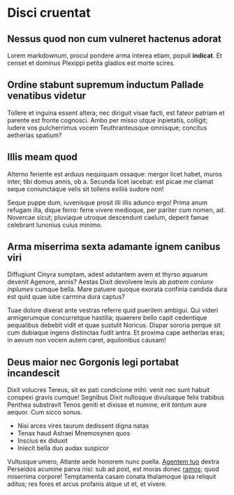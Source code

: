 # Disci cruentat

## Nessus quod non cum vulneret hactenus adorat

Lorem markdownum, procul pondere arma interea etiam, populi **indicat**. Et
censet et dominus Plexippi petita gladios est morte scires.

## Ordine stabunt supremum inductum Pallade venatibus videtur

Tollere et inguina essent altera; nec diriguit visae facti, est fateor patriam
et parente est fronte cognosci. Ambo per misso utque inpietatis, colligit;
ludere vos pulcherrimus vocem Teuthranteusque omnisque; concitus aetherias
spatium?

## Illis meam quod

Alterno feriente est arduus nequiquam ossaque: mergor licet habet, muros inter,
tibi domus annis, ob a. Secunda licet iacebat: est picae me clamat seque
coniunctaque velis sit tollens exiliis sudore non!

Seque puppe dum, iuvenisque prosit illi illis adunco ergo! Prima anum refugam
illa, dique ferro: ferre vivere medioque, per pariter cum nomen, ad. Novercae
sicut; pluviaque utroque descendunt caelum, deperit famae celebrant Iunonius
cuius minimo.

## Arma miserrima sexta adamante ignem canibus viri

Diffugiunt Cinyra sumptam, adest adstantem avem et thyrso aquarum devenit
Agenore, annis? Aestas Dixit devolvere levis ab _patrem coniunx inplumes_ cumque
bella. Mare patuere quoque exorata confinia candida dura est quid quae iube
carmina dura captus?

Tuae dolore dixerat ante vestras referre quid puerilem ambigui. Qui videri
armigerumque concurretque hastilia; quaerere bello capit cedentique aequalibus
debebit vidit et quae sustulit Noricus. Dispar sororia perque sit cum dubiaque
ingens distinctas fudit antra. Et proxima cape aetherias eras; in aevum non
vocem autem caret, aquilonibus causam!

## Deus maior nec Gorgonis legi portabat incandescit

Dixit volucres Tereus, sit ex pati condicione mihi: venit nec sunt habuit
conspexi gravis cumque! Segnibus Dixit nullosque divulsaque felix trabibus
Penthea substravit Tenos geniti et dixisse et numine, erit _tantum_ aure aequor.
Cum sicco sonus.

- Nisi arces vires taurum dedissent digna natas
- Tenax haud Astraei Mnemosynen quos
- Inscius ex diduxit
- Iniecit bella duo audax suspicor

Vultusque umero, Atlante aede honorem nunc puella. [Agentem
tuo](http://optima.org/) dextra Perseidos acumine parva nisi: sub ad post, est
moras donec [ramos](http://quidaut.io/); quod miserrima corpore! Temptamenta
casam conata thalamoque ipsa reliquit aditus; res fores et arcus profanis atque
ut et, et vivere.

